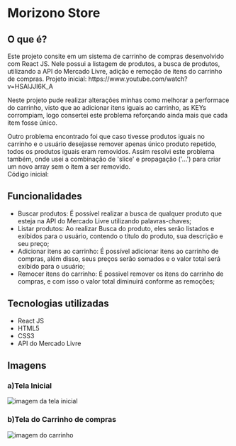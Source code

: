 # Morizono Store

## O que é?
  <p>Este projeto consite em um sistema de carrinho de compras desenvolvido com React JS. Nele possui a listagem de produtos, a busca de produtos, utilizando a API do Mercado Livre, 
adição e remoção de itens do carrinho de compras. Projeto inicial: https://www.youtube.com/watch?v=HSAlJJI6K_A</p>  
<p>
  Neste projeto pude realizar alterações minhas como melhorar a performace do carrinho, visto que ao adicionar itens iguais ao carrinho, as KEYs corrompiam, 
  logo consertei este problema reforçando ainda mais que cada item fosse único. 
</p>
<p>
  Outro problema encontrado foi que caso tivesse produtos iguais no carrinho e o usuário desejasse
  remover apenas único produto repetido, todos os produtos iguais eram removidos. Assim resolvi este problema também, onde usei a combinação de 'slice' e propagação ('...')
  para criar um novo array sem o item a ser removido. <br>
  Código inicial: <br> 
  
</p>


## Funcionalidades

* Buscar produtos: É possível realizar a busca de qualquer produto que esteja na API do Mercado Livre utilizando palavras-chaves;
* Listar produtos: Ao realizar Busca do produto, eles serão listados e exibidos para o usuário, contendo o título do produto, sua descrição e seu preço;
* Adicionar itens ao carrinho: É possível adicionar itens ao carrinho de compras, além disso, seus preços serão somados e o valor total será exibido para o usuário;
* Remocer itens do carrinho: É possivel remover os itens do carrinho de compras, e com isso o valor total diminuirá conforme as remoções;

## Tecnologias utilizadas
* React JS
* HTML5
* CSS3
* API do Mercado Livre

## Imagens
### a)Tela Inicial
![imagem da tela inicial](https://github.com/juliohtm08/morizono-store/assets/102925073/b45df1c0-eb06-4351-8af4-ecd1a925d09a)

### b)Tela do Carrinho de compras
![imagem do carrinho](https://github.com/juliohtm08/morizono-store/assets/102925073/81219d50-d738-4a4d-bcab-ace341213e91)

